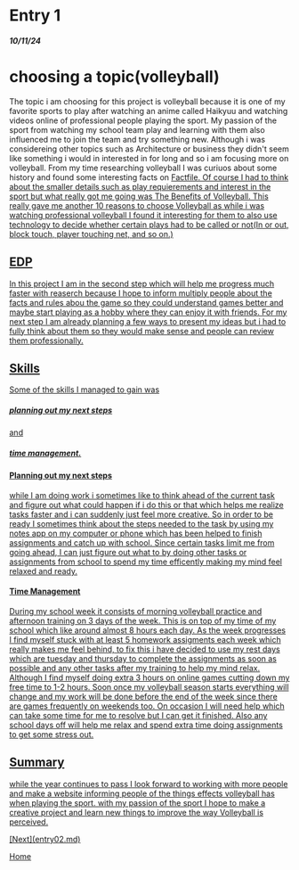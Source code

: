 # Entry 1
##### 10/11/24

<h1>choosing a topic(volleyball)</h1>

<p>The topic i am choosing for this project is volleyball because it is one of my favorite sports to play after watching an anime called Haikyuu and watching videos online of professional people playing the sport. My passion of the sport from watching my school team play and learning with them also influenced me to join the team and try something new. Although i was considereing other topics such as Architecture or business they didn't seem like something i would in interested in for long and so i am focusing more on volleyball. From my time researching volleyball I was curiuos about some history and found some interesting facts on <a href="https://thefactfile.org/volleyball-facts/">Factfile. Of course I had to think about the smaller details such as play requierements and interest in the sport but what really got me going was <a href="https://usavolleyball.org/play/the-benefits-of-volleyball/">The Benefits of Volleyball. This really gave me another 10 reasons to choose Volleyball as while i was watching professional volleyball I found it interesting for them to also use technology to decide whether certain plays had to be called or not(In or out, block touch, player touching net, and so on.)</p> 

<h2>EDP</h2>
<p>In this project I am in the second step which will help me progress much faster with reaserch because I hope to inform multiply people about the facts and rules abou the game so they could understand games better and maybe start playing as a hobby where they can enjoy it with friends. For my next step I am already planning a few ways to present my ideas but i had to fully think about them so they would make sense and people can review them professionally.</p>

<h2>Skills</h2>

<p>Some of the skills I managed to gain was <h5>planning out my next steps</h5> and <h5>time management.</h5></p>

<h4>Planning out my next steps</h4>
<p>while I am doing work i sometimes like to think ahead of the current task and figure out what could happen if i do this or that which helps me realize tasks faster and i can suddenly just feel more creative. So in order to be ready I sometimes think about the steps needed to the task by using my notes app on my computer or phone which has been helped to finish assignments and catch up with school. Since certain tasks limit me from going ahead, I can just figure out what to by doing other tasks or assignments from school to spend my time efficently making my mind feel relaxed and ready. </p>

<h4>Time Management</h4>

<p>During my school week it consists of morning volleyball practice and afternoon training on 3 days of the week. This is on top of my time of my school which like around almost 8 hours each day. As the week progresses I find myself stuck with at least 5 homework assigments each week which really makes me feel behind, to fix this i have decided to use my rest days which are tuesday and thursday to complete the assignments as soon as possible and any other tasks after my training to help my mind relax. Although I find myself doing extra 3 hours on online games cutting down my free time to 1-2 hours. Soon once my volleyball season starts everything will change and my work will be done before the end of the week since there are games frequently on weekends too. On occasion I will need help which can take some time for me to resolve but I can get it finished. Also any school days off will help me relax and spend extra time doing assignments to get some stress out. </p>

<h2>Summary</h2>

<p>while the year continues to pass I look forward to working with more people and make a website informing people of the things effects volleyball has when playing the sport. with my passion of the sport I hope to make a creative project and learn new things to improve the way Volleyball is perceived.</p>
[Next](entry02.md)

[Home](../README.md)
